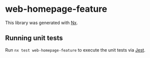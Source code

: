 # web-homepage-feature

This library was generated with [Nx](https://nx.dev).

## Running unit tests

Run `nx test web-homepage-feature` to execute the unit tests via [Jest](https://jestjs.io).

